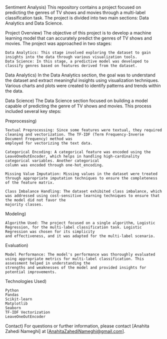Sentiment Analysis)
This repository contains a project focused on predicting the genres of TV shows and movies through a multi-label classification task. The project is divided into two main 
sections: Data Analytics and Data Science.

Project Overview)
The objective of this project is to develop a machine learning model that can accurately predict the genres of TV shows and movies. The project was approached in two stages:

    Data Analytics: This stage involved exploring the dataset to gain insights into the data through various visualization tools.
    Data Science: In this stage, a predictive model was developed to classify genres based on features derived from the dataset.

Data Analytics)
In the Data Analytics section, the goal was to understand the dataset and extract meaningful insights using visualization techniques. Various charts and plots were created to 
identify patterns and trends within the data.

Data Science)
The Data Science section focused on building a model capable of predicting the genre of TV shows and movies. This process included several key steps:

Preprocessing)

    Textual Preprocessing: Since some features were textual, they required cleaning and vectorization. The TF-IDF (Term Frequency-Inverse Document Frequency) method was 
    employed for vectorizing the text data.

    Categorical Encoding: A categorical feature was encoded using the LeaveOneOutEncoder, which helps in handling high-cardinality categorical variables. Another categorical
    column was encoded through one-hot_encoding.

    Missing Value Imputation: Missing values in the dataset were treated through appropriate imputation techniques to ensure the completeness of the feature matrix.

    Class Imbalance Handling: The dataset exhibited class imbalance, which was addressed using cost-sensitive learning techniques to ensure that the model did not favor the 
    majority classes.

Modeling)

    Algorithm Used: The project focused on a single algorithm, Logistic Regression, for the multi-label classification task. Logistic Regression was chosen for its simplicity 
    and effectiveness, and it was adapted for the multi-label scenario.

Evaluation)

    Model Performance: The model's performance was thoroughly evaluated using appropriate metrics for multi-label classification. This assessment helped in understanding the 
    strengths and weaknesses of the model and provided insights for potential improvements.

Technologies Used)

    Python
    Pandas
    Scikit-learn
    Matplotlib
    Seaborn
    TF-IDF Vectorization
    LeaveOneOutEncoder

Contact)
For questions or further information, please contact [Anahita Zahedi Nameghi] at [AnahitaZahediNameghi@gmail.com].
